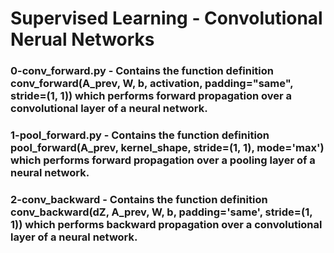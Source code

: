 # Supervised Learning - Convolutional Nerual Networks

### 0-conv_forward.py - Contains the function definition conv_forward(A_prev, W, b, activation, padding="same", stride=(1, 1)) which performs forward propagation over a convolutional layer of a neural network.

### 1-pool_forward.py - Contains the function definition pool_forward(A_prev, kernel_shape, stride=(1, 1), mode='max') which performs forward propagation over a pooling layer of a neural network.

### 2-conv_backward - Contains the function definition conv_backward(dZ, A_prev, W, b, padding='same', stride=(1, 1)) which performs backward propagation over a convolutional layer of a neural network.
